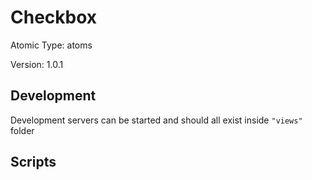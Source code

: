 # Checkbox

Atomic Type: atoms

Version: 1.0.1

## Development

Development servers can be started and should all exist inside `"views"` folder

## Scripts

